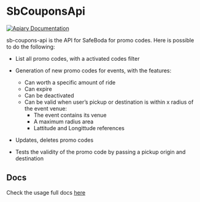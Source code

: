 # SbCouponsApi

[![Apiary Documentation](https://img.shields.io/badge/Apiary-Documented-blue.svg)](https://sbcouponsapi.docs.apiary.io/)

sb-coupons-api is the API for SafeBoda for promo codes. Here is possible to do the following:
* List all promo codes, with a activated codes filter

* Generation of new promo codes for events, with the features:
    * Can worth a specific amount of ride
    * Can expire
    * Can be deactivated
    * Can be valid when user’s pickup or destination is within x radius of the event venue:
        * The event contains its venue
        * A maximum radius area
        * Lattitude and Longittude references

* Updates, deletes promo codes

* Tests the validity of the promo code by passing a pickup origin and destination

## Docs
Check the usage full docs [here](https://sbcouponsapi.docs.apiary.io/)
